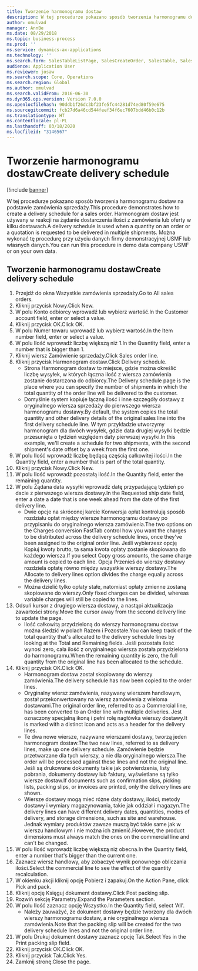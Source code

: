 ```yaml
---
title: Tworzenie harmonogramu dostaw
description: W tej procedurze pokazano sposób tworzenia harmonogramu dostaw na podstawie zamówienia sprzedaży.
author: omulvad
manager: AnnBe
ms.date: 08/29/2018
ms.topic: business-process
ms.prod: ''
ms.service: dynamics-ax-applications
ms.technology: ''
ms.search.form: SalesTableListPage, SalesCreateOrder, SalesTable, SalesDeliverySchedule, SalesEditLines,  SrsReportViewerForm
audience: Application User
ms.reviewer: josaw
ms.search.scope: Core, Operations
ms.search.region: Global
ms.author: omulvad
ms.search.validFrom: 2016-06-30
ms.dyn365.ops.version: Version 7.0.0
ms.openlocfilehash: 90ddb1f26dc3bf23fe5fc44281d74ed80f59e675
ms.sourcegitcommit: fcb27d6a46cd544feef34f6ec7607bdd46b0c12b
ms.translationtype: HT
ms.contentlocale: pl-PL
ms.lasthandoff: 03/18/2020
ms.locfileid: "3146567"
---
```

# <a name="create-delivery-schedule"></a><span data-ttu-id="27f80-103">Tworzenie harmonogramu dostaw</span><span class="sxs-lookup"><span data-stu-id="27f80-103">Create delivery schedule</span></span>

[!include [banner](../../includes/banner.md)]

<span data-ttu-id="27f80-104">W tej procedurze pokazano sposób tworzenia harmonogramu dostaw na podstawie zamówienia sprzedaży.</span><span class="sxs-lookup"><span data-stu-id="27f80-104">This procedure demonstrates how to create a delivery schedule for a sales order.</span></span> <span data-ttu-id="27f80-105">Harmonogram dostaw jest używany w reakcji na żądanie dostarczenia ilości z zamówienia lub oferty w kilku dostawach.</span><span class="sxs-lookup"><span data-stu-id="27f80-105">A delivery schedule is used when a quantity on an order or a quotation is requested to be delivered in multiple shipments.</span></span> <span data-ttu-id="27f80-106">Można wykonać tę procedurę przy użyciu danych firmy demonstracyjnej USMF lub własnych danych.</span><span class="sxs-lookup"><span data-stu-id="27f80-106">You can run this procedure in demo data company USMF or on your own data.</span></span>


## <a name="create-delivery-schedule"></a><span data-ttu-id="27f80-107">Tworzenie harmonogramu dostaw</span><span class="sxs-lookup"><span data-stu-id="27f80-107">Create delivery schedule</span></span>
1. <span data-ttu-id="27f80-108">Przejdź do okna Wszystkie zamówienia sprzedaży.</span><span class="sxs-lookup"><span data-stu-id="27f80-108">Go to All sales orders.</span></span>
2. <span data-ttu-id="27f80-109">Kliknij przycisk Nowy.</span><span class="sxs-lookup"><span data-stu-id="27f80-109">Click New.</span></span>
3. <span data-ttu-id="27f80-110">W polu Konto odbiorcy wprowadź lub wybierz wartość.</span><span class="sxs-lookup"><span data-stu-id="27f80-110">In the Customer account field, enter or select a value.</span></span>
4. <span data-ttu-id="27f80-111">Kliknij przycisk OK.</span><span class="sxs-lookup"><span data-stu-id="27f80-111">Click OK.</span></span>
5. <span data-ttu-id="27f80-112">W polu Numer towaru wprowadź lub wybierz wartość.</span><span class="sxs-lookup"><span data-stu-id="27f80-112">In the Item number field, enter or select a value.</span></span>
6. <span data-ttu-id="27f80-113">W polu Ilość wprowadź liczbę większą niż 1.</span><span class="sxs-lookup"><span data-stu-id="27f80-113">In the Quantity field, enter a number that is bigger than 1.</span></span>
7. <span data-ttu-id="27f80-114">Kliknij wiersz Zamówienie sprzedaży.</span><span class="sxs-lookup"><span data-stu-id="27f80-114">Click Sales order line.</span></span>
8. <span data-ttu-id="27f80-115">Kliknij przycisk Harmonogram dostaw.</span><span class="sxs-lookup"><span data-stu-id="27f80-115">Click Delivery schedule.</span></span>
    * <span data-ttu-id="27f80-116">Strona Harmonogram dostaw to miejsce, gdzie można określić liczbę wysyłek, w których łączna ilość z wiersza zamówienia zostanie dostarczona do odbiorcy.</span><span class="sxs-lookup"><span data-stu-id="27f80-116">The Delivery schedule page is the place where you can specify the number of shipments in which the total quantity of the order line will be delivered to the customer.</span></span>    
    * <span data-ttu-id="27f80-117">Domyślnie system kopiuje łączną ilość i inne szczegóły dostawy z oryginalnego wiersza sprzedaży do pierwszego wiersza harmonogramu dostawy.</span><span class="sxs-lookup"><span data-stu-id="27f80-117">By default, the system copies the total quantity and other delivery details of the original sales line into the first delivery schedule line.</span></span> <span data-ttu-id="27f80-118">W tym przykładzie utworzymy harmonogram dla dwóch wysyłek, gdzie data drugiej wysyłki będzie przesunięta o tydzień względem daty pierwszej wysyłki.</span><span class="sxs-lookup"><span data-stu-id="27f80-118">In this example, we'll create a schedule for two shipments, with the second shipment's date offset by a week from the first one.</span></span>  
9. <span data-ttu-id="27f80-119">W polu Ilość wprowadź liczbę będącą częścią całkowitej ilości.</span><span class="sxs-lookup"><span data-stu-id="27f80-119">In the Quantity field, enter a number that is part of the total quantity.</span></span>
10. <span data-ttu-id="27f80-120">Kliknij przycisk Nowy.</span><span class="sxs-lookup"><span data-stu-id="27f80-120">Click New.</span></span>
11. <span data-ttu-id="27f80-121">W polu Ilość wprowadź pozostałą ilość.</span><span class="sxs-lookup"><span data-stu-id="27f80-121">In the Quantity field, enter the remaining quantity.</span></span>
12. <span data-ttu-id="27f80-122">W polu Żądana data wysyłki wprowadź datę przypadającą tydzień po dacie z pierwszego wiersza dostawy.</span><span class="sxs-lookup"><span data-stu-id="27f80-122">In the Requested ship date field, enter a date a date that is one week ahead from the date of the first delivery line.</span></span>
    * <span data-ttu-id="27f80-123">Dwie opcje na skróconej karcie Konwersja opłat kontrolują sposób rozdziału opłat między wiersze harmonogramu dostawy po przypisaniu do oryginalnego wiersza zamówienia.</span><span class="sxs-lookup"><span data-stu-id="27f80-123">The two options on the Charges conversion FastTab control how you want the charges to be distributed across the delivery schedule lines, once they've been assigned to the original order line.</span></span> <span data-ttu-id="27f80-124">Jeśli wybierzesz opcję Kopiuj kwoty brutto, ta sama kwota opłaty zostanie skopiowana do każdego wiersza.</span><span class="sxs-lookup"><span data-stu-id="27f80-124">If you select Copy gross amounts, the same charge amount is copied to each line.</span></span> <span data-ttu-id="27f80-125">Opcja Przenieś do wierszy dostawy rozdziela opłatę równo między wszystkie wierszy dostawy.</span><span class="sxs-lookup"><span data-stu-id="27f80-125">The Allocate to delivery lines option divides the charge equally across the delivery lines.</span></span>  
    * <span data-ttu-id="27f80-126">Można dzielić tylko opłaty stałe, natomiast opłaty zmienne zostaną skopiowane do wierszy.</span><span class="sxs-lookup"><span data-stu-id="27f80-126">Only fixed charges can be divided, whereas variable charges will still be copied to the lines.</span></span>  
13. <span data-ttu-id="27f80-127">Odsuń kursor z drugiego wiersza dostawy, a nastąpi aktualizacja zawartości strony.</span><span class="sxs-lookup"><span data-stu-id="27f80-127">Move the cursor away from the second delivery line to update the page.</span></span>
    * <span data-ttu-id="27f80-128">Ilość całkowitą przydzieloną do wierszy harmonogramu dostaw można śledzić w polach Razem i Pozostałe.</span><span class="sxs-lookup"><span data-stu-id="27f80-128">You can keep track of the total quantity that's allocated to the delivery schedule lines by looking at the Total and Remaining fields.</span></span> <span data-ttu-id="27f80-129">Jeśli pozostała ilość wynosi zero, cała ilość z oryginalnego wiersza została przydzielona do harmonogramu.</span><span class="sxs-lookup"><span data-stu-id="27f80-129">When the remaining quantity is zero, the full quantity from the original line has been allocated to the schedule.</span></span>   
14. <span data-ttu-id="27f80-130">Kliknij przycisk OK.</span><span class="sxs-lookup"><span data-stu-id="27f80-130">Click OK.</span></span>
    * <span data-ttu-id="27f80-131">Harmonogram dostaw został skopiowany do wierszy zamówienia.</span><span class="sxs-lookup"><span data-stu-id="27f80-131">The delivery schedule has now been copied to the order lines.</span></span>   
    * <span data-ttu-id="27f80-132">Oryginalny wiersz zamówienia, nazywany wierszem handlowym, został przekonwertowany na wiersz zamówienia z wieloma dostawami.</span><span class="sxs-lookup"><span data-stu-id="27f80-132">The original order line, referred to as a Commercial line, has been converted to an Order line with multiple deliveries.</span></span> <span data-ttu-id="27f80-133">Jest oznaczony specjalną ikoną i pełni rolę nagłówka wierszy dostawy.</span><span class="sxs-lookup"><span data-stu-id="27f80-133">It is marked with a distinct icon and acts as a header for the delivery lines.</span></span>  
    * <span data-ttu-id="27f80-134">Te dwa nowe wiersze, nazywane wierszami dostawy, tworzą jeden harmonogram dostaw.</span><span class="sxs-lookup"><span data-stu-id="27f80-134">The two new lines, referred to as delivery lines, make up one delivery schedule.</span></span> <span data-ttu-id="27f80-135">Zamówienie będzie przetwarzane dla tych wierszy, a nie dla oryginalnego wiersza.</span><span class="sxs-lookup"><span data-stu-id="27f80-135">The order will be processed against these lines and not the original line.</span></span> <span data-ttu-id="27f80-136">Jeśli są drukowane dokumenty takie jak potwierdzenia, listy pobrania, dokumenty dostawy lub faktury, wyświetlane są tylko wiersze dostaw.</span><span class="sxs-lookup"><span data-stu-id="27f80-136">If documents such as confirmation slips, picking lists, packing slips, or invoices are printed, only the delivery lines are shown.</span></span>   
    * <span data-ttu-id="27f80-137">Wiersze dostawy mogą mieć różne daty dostawy, ilości, metody dostawy i wymiary magazynowania, takie jak oddział i magazyn.</span><span class="sxs-lookup"><span data-stu-id="27f80-137">The delivery lines can have different delivery dates, quantities, modes of delivery, and storage dimensions, such as site and warehouse.</span></span> <span data-ttu-id="27f80-138">Jednak wymiary produktów zawsze muszą być takie same jak w wierszu handlowym i nie można ich zmienić.</span><span class="sxs-lookup"><span data-stu-id="27f80-138">However, the product dimensions must always match the ones on the commercial line and can't be changed.</span></span>  
15. <span data-ttu-id="27f80-139">W polu Ilość wprowadź liczbę większą niż obecna.</span><span class="sxs-lookup"><span data-stu-id="27f80-139">In the Quantity field, enter a number that's bigger than the current one.</span></span>
16. <span data-ttu-id="27f80-140">Zaznacz wiersz handlowy, aby zobaczyć wynik ponownego obliczania ilości.</span><span class="sxs-lookup"><span data-stu-id="27f80-140">Select the commercial line to see the effect of the quantity recalculation.</span></span>
17. <span data-ttu-id="27f80-141">W okienku akcji kliknij opcję Pobierz i zapakuj.</span><span class="sxs-lookup"><span data-stu-id="27f80-141">On the Action Pane, click Pick and pack.</span></span>
18. <span data-ttu-id="27f80-142">Kliknij opcję Księguj dokument dostawy.</span><span class="sxs-lookup"><span data-stu-id="27f80-142">Click Post packing slip.</span></span>
19. <span data-ttu-id="27f80-143">Rozwiń sekcję Parametry.</span><span class="sxs-lookup"><span data-stu-id="27f80-143">Expand the Parameters section.</span></span>
20. <span data-ttu-id="27f80-144">W polu Ilość zaznacz opcję Wszystko.</span><span class="sxs-lookup"><span data-stu-id="27f80-144">In the Quantity field, select 'All'.</span></span>
    * <span data-ttu-id="27f80-145">Należy zauważyć, że dokument dostawy będzie tworzony dla dwóch wierszy harmonogramu dostaw, a nie oryginalnego wiersza zamówienia.</span><span class="sxs-lookup"><span data-stu-id="27f80-145">Note that the packing slip will be created for the two delivery schedule lines and not the original order line.</span></span>  
21. <span data-ttu-id="27f80-146">W polu Drukuj dokument dostawy zaznacz opcję Tak.</span><span class="sxs-lookup"><span data-stu-id="27f80-146">Select Yes in the Print packing slip field.</span></span>
22. <span data-ttu-id="27f80-147">Kliknij przycisk OK.</span><span class="sxs-lookup"><span data-stu-id="27f80-147">Click OK.</span></span>
23. <span data-ttu-id="27f80-148">Kliknij przycisk Tak.</span><span class="sxs-lookup"><span data-stu-id="27f80-148">Click Yes.</span></span>
24. <span data-ttu-id="27f80-149">Zamknij stronę.</span><span class="sxs-lookup"><span data-stu-id="27f80-149">Close the page.</span></span>

